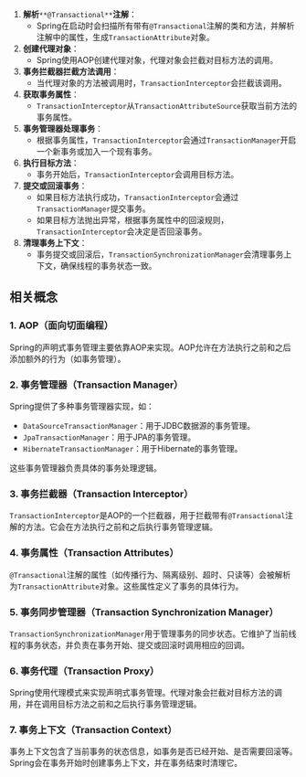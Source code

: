 1. **解析**`**@Transactional**`**注解**：
   - Spring在启动时会扫描所有带有`@Transactional`注解的类和方法，并解析注解中的属性，生成`TransactionAttribute`对象。
2. **创建代理对象**：
   - Spring使用AOP创建代理对象，代理对象会拦截对目标方法的调用。
3. **事务拦截器拦截方法调用**：
   - 当代理对象的方法被调用时，`TransactionInterceptor`会拦截该调用。
4. **获取事务属性**：
   - `TransactionInterceptor`从`TransactionAttributeSource`获取当前方法的事务属性。
5. **事务管理器处理事务**：
   - 根据事务属性，`TransactionInterceptor`会通过`TransactionManager`开启一个新事务或加入一个现有事务。
6. **执行目标方法**：
   - 事务开始后，`TransactionInterceptor`会调用目标方法。
7. **提交或回滚事务**：
   - 如果目标方法执行成功，`TransactionInterceptor`会通过`TransactionManager`提交事务。
   - 如果目标方法抛出异常，根据事务属性中的回滚规则，`TransactionInterceptor`会决定是否回滚事务。
8. **清理事务上下文**：
   - 事务提交或回滚后，`TransactionSynchronizationManager`会清理事务上下文，确保线程的事务状态一致。
## 相关概念
### 1. AOP（面向切面编程）
Spring的声明式事务管理主要依靠AOP来实现。AOP允许在方法执行之前和之后添加额外的行为（如事务管理）。
### 2. 事务管理器（Transaction Manager）
Spring提供了多种事务管理器实现，如：

- `DataSourceTransactionManager`：用于JDBC数据源的事务管理。
- `JpaTransactionManager`：用于JPA的事务管理。
- `HibernateTransactionManager`：用于Hibernate的事务管理。

这些事务管理器负责具体的事务处理逻辑。
### 3. 事务拦截器（Transaction Interceptor）
`TransactionInterceptor`是AOP的一个拦截器，用于拦截带有`@Transactional`注解的方法。它会在方法执行之前和之后执行事务管理逻辑。
### 4. 事务属性（Transaction Attributes）
`@Transactional`注解的属性（如传播行为、隔离级别、超时、只读等）会被解析为`TransactionAttribute`对象。这些属性定义了事务的具体行为。
### 5. 事务同步管理器（Transaction Synchronization Manager）
`TransactionSynchronizationManager`用于管理事务的同步状态。它维护了当前线程的事务状态，并负责在事务开始、提交或回滚时调用相应的回调。
### 6. 事务代理（Transaction Proxy）
Spring使用代理模式来实现声明式事务管理。代理对象会拦截对目标方法的调用，并在调用目标方法之前和之后执行事务管理逻辑。
### 7. 事务上下文（Transaction Context）
事务上下文包含了当前事务的状态信息，如事务是否已经开始、是否需要回滚等。Spring会在事务开始时创建事务上下文，并在事务结束时清理它。
